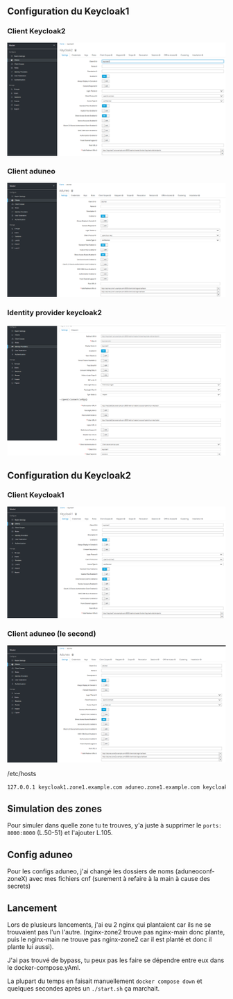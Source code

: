 ## Configuration du Keycloak1
### Client Keycloak2
![alt text](assets/image.png)
### Client aduneo
![alt text](assets/image-1.png)
### Identity provider keycloak2
![alt text](assets/image-2.png)

## Configuration du Keycloak2
### Client Keycloak1
![alt text](assets/image-3.png)
### Client aduneo (le second)
![alt text](assets/image-4.png)

/etc/hosts
```bash
127.0.0.1 keycloak1.zone1.example.com aduneo.zone1.example.com keycloak2.zone2.example.com aduneo.zone2.example.com keycloak1.ext.example.com keycloak2.ext.example.com
```

## Simulation des zones
Pour simuler dans quelle zone tu te trouves, y'a juste à supprimer le `ports: 8000:8000` (L.50-51) et l'ajouter L.105.

## Config aduneo
Pour les configs aduneo, j'ai changé les dossiers de noms (aduneoconf-zoneX) avec mes fichiers cnf (surement à refaire à la main à cause des secrets)

## Lancement
Lors de plusieurs lancements, j'ai eu 2 nginx qui plantaient car ils ne se trouvaient pas l'un l'autre. (nginx-zone2 trouve pas nginx-main donc plante, puis le nginx-main ne trouve pas nginx-zone2 car il est planté et donc il plante lui aussi).

J'ai pas trouvé de bypass, tu peux pas les faire se dépendre entre eux dans le docker-compose.yAml.

La plupart du temps en faisait manuellement `docker compose down` et quelques secondes après un `./start.sh` ça marchait.
